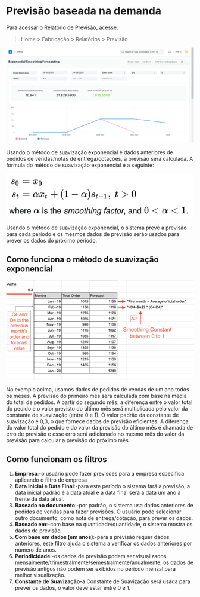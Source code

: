 # Previsão baseada na demanda



Para acessar o Relatório de Previsão, acesse:


> Home > Fabricação > Relatórios > Previsão


![Previsão de produção](/files/production-forecasting-using-sales-order.png)


Usando o método de suavização exponencial e dados anteriores de pedidos de vendas/notas de entrega/cotações, a previsão será calculada. A fórmula do método de suavização exponencial é a seguinte:


![Previsão de produção](/files/exponential-smoothing-formula.png)


Usando o método de suavização exponencial, o sistema prevê a previsão para cada período e os mesmos dados de previsão serão usados ​​para prever os dados do próximo período.


## Como funciona o método de suavização exponencial


![Previsão de produção](/files/exponential-smoothing-formula-explain.png)


No exemplo acima, usamos dados de pedidos de vendas de um ano todos os meses. A previsão do primeiro mês será calculada com base na média do total de pedidos. A partir do segundo mês, a diferença entre o valor total do pedido e o valor previsto do último mês será multiplicada pelo valor da constante de suavização (entre 0 e 1). O valor padrão da constante de suavização é 0,3, o que fornece dados de previsão eficientes. A diferença do valor total do pedido e do valor da previsão do último mês é chamada de erro de previsão e esse erro será adicionado no mesmo mês do valor da previsão para calcular a previsão do próximo mês.


## Como funcionam os filtros


1. **Empresa**:-o usuário pode fazer previsões para a empresa específica aplicando o filtro de empresa
2. **Data Inicial e Data Final**:-para este período o sistema fará a previsão, a data inicial padrão é a data atual e a data final será a data um ano à frente da data atual.
3. **Baseado no documento**:-por padrão, o sistema usa dados anteriores de pedidos de vendas para fazer previsões. O usuário pode selecionar outro documento, como nota de entrega/cotação, para prever os dados.
4. **Baseado em**:-com base na quantidade/quantidade, o sistema mostra os dados de previsão.
5. **Com base em dados (em anos)**:-para a previsão requer dados anteriores, este filtro ajuda o sistema a verificar os dados anteriores por número de anos.
6. **Periodicidade**:-os dados de previsão podem ser visualizados mensalmente/trimestralmente/semestralmente/anualmente, os dados de previsão antigos não podem ser exibidos no período mensal para melhor visualização.
7. **Constante de Suavização**-a Constante de Suavização será usada para prever os dados, o valor deve estar entre 0 e 1.



